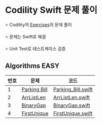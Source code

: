 # Codility Swift 문제 풀이

⭐️ Codility의 [Exercises](https://app.codility.com/programmers/trainings/)의 문제 풀이

⭐️ 문제는 Swift로 해결

⭐️ Unit Test로 테스트케이스 검증


## Algorithms EASY
| 번호 | 문제 | 코드 |
| --- | --- | --- |
| 1 | [Parking Bill](https://app.codility.com/programmers/trainings/5/parking_bill/) | [Parking_Bill.swift](Codility_Swift/Codility_Swift/Exercises/Parking_Bill.swift) |
| 2 | [ArrListLen](https://app.codility.com/programmers/trainings/7/arr_list_len/) | [ArrListLen.swift](Codility_Swift/Codility_Swift/Exercises/ArrListLen.swift) |
| 3 | [BinaryGap](https://app.codility.com/programmers/trainings/9/binary_gap/) | [BinaryGap.swift](Codility_Swift/Codility_Swift/Exercises/BinaryGap.swift) |
| 4 | [FirstUnique](https://app.codility.com/programmers/trainings/4/first_unique/) | [FirstUnique.swift](Codility_Swift/Codility_Swift/Exercises/FirstUnique.swift) |
